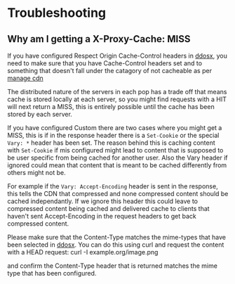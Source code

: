 # Troubleshooting

## Why am I getting a X-Proxy-Cache: MISS

If you have configured Respect Origin Cache-Control headers in [ddosx](https://my.ukfast.co.uk/ddosx), you need to make sure that you have Cache-Control headers set and to something that doesn't fall under the catagory of not cacheable as per [manage cdn](https://docs.ukfast.co.uk/network/cdn/managingcdn.html#caching-content)

The distributed nature of the servers in each pop has a trade off that means cache is stored locally at each server, so you might find requests with a HIT will next return a MISS, this is entirely possible until the cache has been stored by each server.

If you have configured Custom there are two cases where you might get a MISS, this is if in the response header there is a `Set-Cookie` or the special `Vary: *` header has been set. The reason behind this is caching content with `Set-Cookie` if mis configured might lead to content that is supposed to be user specific from being cached for another user. Also the Vary header if ignored could mean that content that is meant to be cached differently from others might not be.

For example if the `Vary: Accept-Encoding` header is sent in the response, this tells the CDN that compressed and none compressed content should be cached independantly. If we ignore this header this could leave to compressed content being cached and delivered cache to clients that haven't sent Accept-Encoding in the request headers to get back compressed content.

Please make sure that the Content-Type matches the mime-types that have been selected in [ddosx](https://my.ukfast.co.uk/ddosx/). You can do this using curl and request the content with a HEAD request:
curl -I example.org/image.png

and confirm the Content-Type header that is returned matches the mime type that has been configured.
